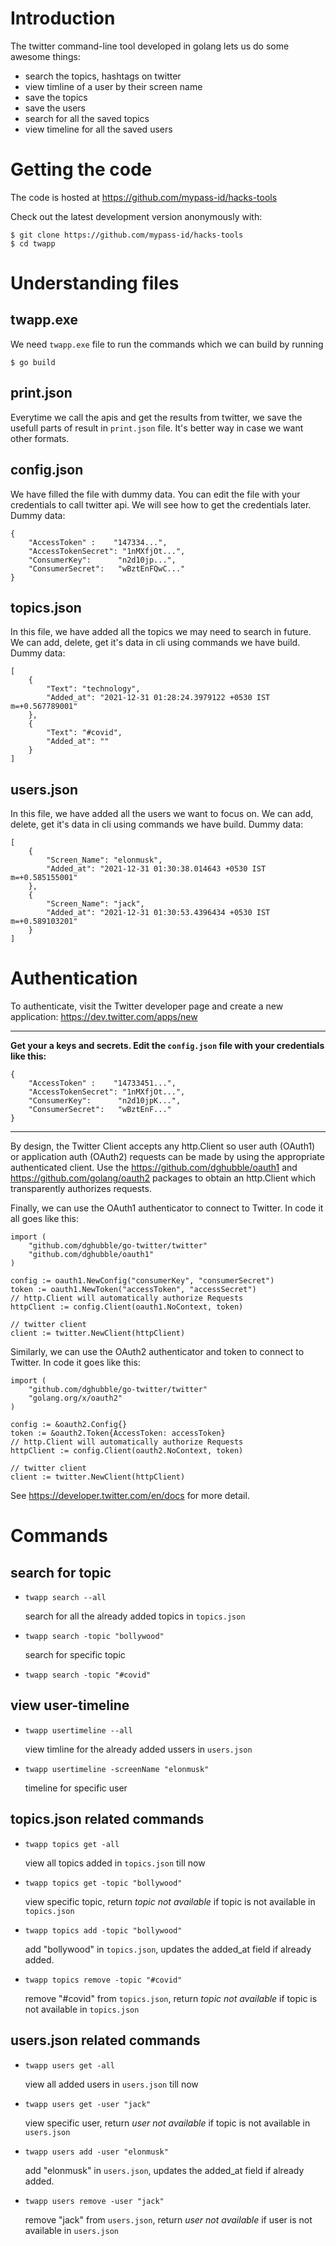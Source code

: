 # Introduction
The twitter command-line tool developed in golang lets us do some awesome things:
   * search the topics, hashtags on twitter
   * view timline of a user by their screen name
   * save the topics
   * save the users
   * search for all the saved topics
   * view timeline for all  the saved users

# Getting the code
The code is hosted at https://github.com/mypass-id/hacks-tools

Check out the latest development version anonymously with:
```
$ git clone https://github.com/mypass-id/hacks-tools
$ cd twapp
```

# Understanding files
## twapp.exe
We need `twapp.exe` file to run the commands which we can build by running
```
$ go build
```
## print.json
Everytime we call the apis and get the results from twitter, we save the usefull parts of result in `print.json` file. It's better way in case we want other formats.
## config.json
We have filled the file with dummy data. You can edit the file with your credentials to call twitter api. We will see how to get the credentials later.
Dummy data:
```
{
    "AccessToken" :    "147334...",
    "AccessTokenSecret": "1nMXfjOt...",
	"ConsumerKey":      "n2d10jp...",
	"ConsumerSecret":   "wBztEnFQwC..."
}
```

## topics.json
In this file, we have added all the topics we may need to search in future. We can add, delete, get it's data in cli using commands we have build.
Dummy data:
```
[
    {
        "Text": "technology",
        "Added_at": "2021-12-31 01:28:24.3979122 +0530 IST m=+0.567789001"
    },
    {
        "Text": "#covid",
        "Added_at": ""
    }
]
```

## users.json
In this file, we have added all the users we want to focus on. We can add, delete, get it's data in cli using commands we have build.
Dummy data:
```
[
    {
        "Screen_Name": "elonmusk",
        "Added_at": "2021-12-31 01:30:38.014643 +0530 IST m=+0.585155001"
    },
    {
        "Screen_Name": "jack",
        "Added_at": "2021-12-31 01:30:53.4396434 +0530 IST m=+0.589103201"
    }
]
```
# Authentication
To authenticate, visit the Twitter developer page and create a new application:
https://dev.twitter.com/apps/new

***
**Get your a keys and secrets.
Edit the `config.json` file with your credentials like this:**
```
{
    "AccessToken" :    "14733451...",
    "AccessTokenSecret": "1nMXfjOt...",
	"ConsumerKey":      "n2d10jpK...",
	"ConsumerSecret":   "wBztEnF..."
} 
```
***

By design, the Twitter Client accepts any http.Client so user auth (OAuth1) or application auth (OAuth2) requests can be made by using the appropriate authenticated client. Use the https://github.com/dghubble/oauth1 and https://github.com/golang/oauth2 packages to obtain an http.Client which transparently authorizes requests.

Finally, we can use the OAuth1 authenticator to connect to Twitter. In code it all goes like this:

```
import (
	"github.com/dghubble/go-twitter/twitter"
	"github.com/dghubble/oauth1"
)

config := oauth1.NewConfig("consumerKey", "consumerSecret")
token := oauth1.NewToken("accessToken", "accessSecret")
// http.Client will automatically authorize Requests
httpClient := config.Client(oauth1.NoContext, token)

// twitter client
client := twitter.NewClient(httpClient)
```
Similarly, we can use the OAuth2 authenticator and token to connect to Twitter. In code it goes like this:
```
import (
	"github.com/dghubble/go-twitter/twitter"
	"golang.org/x/oauth2"
)

config := &oauth2.Config{}
token := &oauth2.Token{AccessToken: accessToken}
// http.Client will automatically authorize Requests
httpClient := config.Client(oauth2.NoContext, token)

// twitter client
client := twitter.NewClient(httpClient)
```

See https://developer.twitter.com/en/docs for more detail.

# Commands

## search for topic
* `twapp search --all`

   search for all the already added topics in `topics.json`
   
* `twapp search -topic "bollywood"`
   
   search for specific topic
* `twapp search -topic "#covid"`
## view user-timeline
* `twapp usertimeline --all` 

   view timline for the already added ussers in `users.json`
* `twapp usertimeline -screenName "elonmusk"`
   
   timeline for specific user

## topics.json related commands
* `twapp topics get -all`

   view all topics added in `topics.json` till now
* `twapp topics get -topic "bollywood"`

   view specific topic, return *topic not available* if topic is not available in `topics.json`
* `twapp topics add -topic "bollywood"`

   add "bollywood" in `topics.json`, updates the added_at field if already added.
* `twapp topics remove -topic "#covid"`

   remove "#covid" from `topics.json`, return *topic not available* if topic is not available in `topics.json`
## users.json related commands
* `twapp users get -all`

   view all added users in `users.json` till now
* `twapp users get -user "jack"`

   view specific user, return *user not available* if topic is not available in `users.json`
* `twapp users add -user "elonmusk"`

   add "elonmusk" in `users.json`, updates the added_at field if already added.
* `twapp users remove -user "jack"`

   remove "jack" from `users.json`, return *user not available* if user is not available in `users.json`
   
